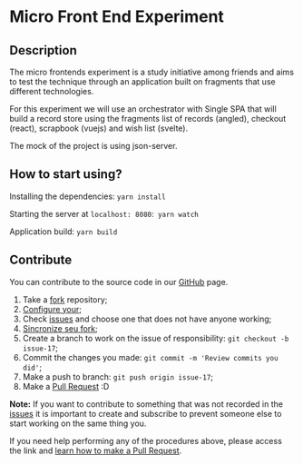 # Micro Front End Experiment

## Description

The micro frontends experiment is a study initiative among friends and aims to test the technique through an application built on fragments that use different technologies.

For this experiment we will use an orchestrator with Single SPA that will build a record store using the fragments list of records (angled), checkout (react), scrapbook (vuejs) and wish list (svelte).

The mock of the project is using json-server.

## How to start using?

Installing the dependencies: `yarn install`

Starting the server at `localhost: 8080`:` yarn watch`

Application build: `yarn build`

## Contribute ##

You can contribute to the source code in our [GitHub](https://github.com/MicroFrontEndExperiment/orchestrator) page.

1. Take a [fork](https://help.github.com/articles/fork-a-repo/) repository;
3. [Configure your](https://help.github.com/articles/configuring-a-remote-for-a-fork/);
2. Check [issues](https://github.com/MicroFrontEndExperiment/orchestrator/issues) and choose one that does not have anyone working;
4. [Sincronize seu fork](https://help.github.com/articles/syncing-a-fork/);
2. Create a branch to work on the issue of responsibility: `git checkout -b issue-17`;
3. Commit the changes you made: `git commit -m 'Review commits you did'`;
4. Make a push to branch: `git push origin issue-17`;
5. Make a [Pull Request](https://help.github.com/articles/using-pull-requests/) :D

**Note:** If you want to contribute to something that was not recorded in the [issues](https://github.com/MicroFrontEndExperiment/orchestrator/issues) it is important to create and subscribe to prevent someone else to start working on the same thing you.

If you need help performing any of the procedures above, please access the link and [learn how to make a Pull Request](https://help.github.com/articles/creating-a-pull-request/).
